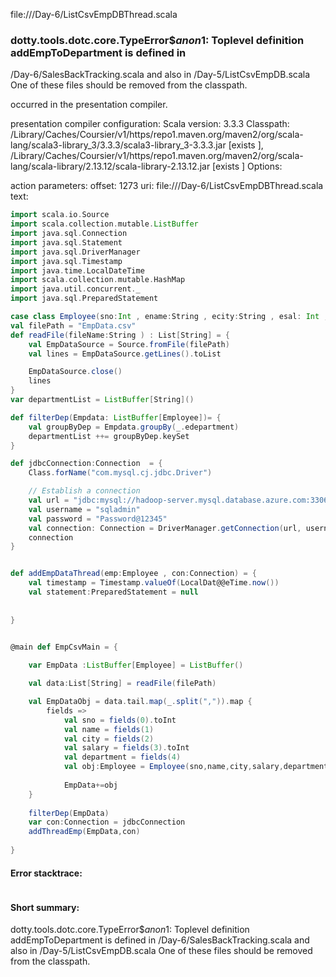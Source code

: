 file://<WORKSPACE>/Day-6/ListCsvEmpDBThread.scala
### dotty.tools.dotc.core.TypeError$$anon$1: Toplevel definition addEmpToDepartment is defined in
  <WORKSPACE>/Day-6/SalesBackTracking.scala
and also in
  <WORKSPACE>/Day-5/ListCsvEmpDB.scala
One of these files should be removed from the classpath.

occurred in the presentation compiler.

presentation compiler configuration:
Scala version: 3.3.3
Classpath:
<HOME>/Library/Caches/Coursier/v1/https/repo1.maven.org/maven2/org/scala-lang/scala3-library_3/3.3.3/scala3-library_3-3.3.3.jar [exists ], <HOME>/Library/Caches/Coursier/v1/https/repo1.maven.org/maven2/org/scala-lang/scala-library/2.13.12/scala-library-2.13.12.jar [exists ]
Options:



action parameters:
offset: 1273
uri: file://<WORKSPACE>/Day-6/ListCsvEmpDBThread.scala
text:
```scala
import scala.io.Source
import scala.collection.mutable.ListBuffer
import java.sql.Connection
import java.sql.Statement
import java.sql.DriverManager
import java.sql.Timestamp
import java.time.LocalDateTime
import scala.collection.mutable.HashMap
import java.util.concurrent._
import java.sql.PreparedStatement

case class Employee(sno:Int , ename:String , ecity:String , esal: Int , edepartment:String)
val filePath = "EmpData.csv"
def readFile(fileName:String ) : List[String] = {
    val EmpDataSource = Source.fromFile(filePath)
    val lines = EmpDataSource.getLines().toList

    EmpDataSource.close()
    lines
}
var departmentList = ListBuffer[String]() 

def filterDep(Empdata: ListBuffer[Employee])= {
    val groupByDep = Empdata.groupBy(_.edepartment)
    departmentList ++= groupByDep.keySet
}

def jdbcConnection:Connection  = {
    Class.forName("com.mysql.cj.jdbc.Driver")

    // Establish a connection
    val url = "jdbc:mysql://hadoop-server.mysql.database.azure.com:3306/sreeja"
    val username = "sqladmin"
    val password = "Password@12345"
    val connection: Connection = DriverManager.getConnection(url, username, password)
    connection
}


def addEmpDataThread(emp:Employee , con:Connection) = { 
    val timestamp = Timestamp.valueOf(LocalDat@@eTime.now())
    val statement:PreparedStatement = null
    
  
}


@main def EmpCsvMain = {
    
    var EmpData :ListBuffer[Employee] = ListBuffer()

    val data:List[String] = readFile(filePath)

    val EmpDataObj = data.tail.map(_.split(",")).map {
        fields => 
            val sno = fields(0).toInt
            val name = fields(1)
            val city = fields(2)
            val salary = fields(3).toInt
            val department = fields(4)
            val obj:Employee = Employee(sno,name,city,salary,department)
            
            EmpData+=obj
    }
    
    filterDep(EmpData)
    var con:Connection = jdbcConnection
    addThreadEmp(EmpData,con)
    
} 
```



#### Error stacktrace:

```

```
#### Short summary: 

dotty.tools.dotc.core.TypeError$$anon$1: Toplevel definition addEmpToDepartment is defined in
  <WORKSPACE>/Day-6/SalesBackTracking.scala
and also in
  <WORKSPACE>/Day-5/ListCsvEmpDB.scala
One of these files should be removed from the classpath.